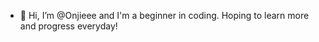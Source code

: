 - 👋 Hi, I’m @Onjieee and I'm a beginner in coding. Hoping to learn more and progress everyday!

<!---
Onjieee/Onjieee is a ✨ special ✨ repository because its `README.md` (this file) appears on your GitHub profile.
You can click the Preview link to take a look at your changes.
--->
